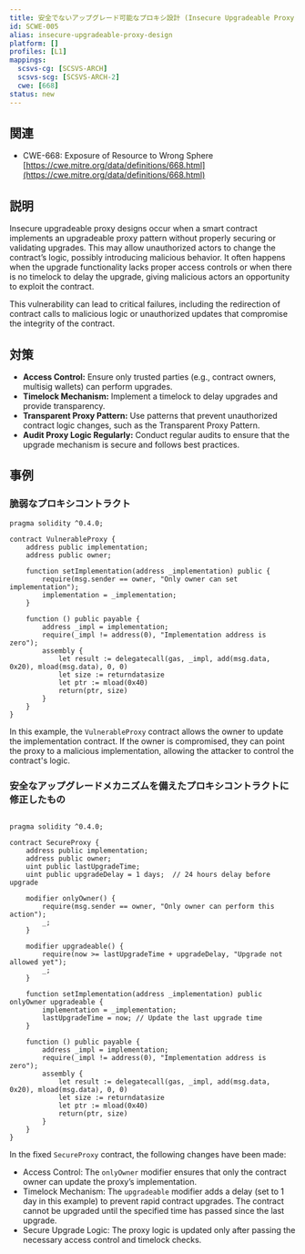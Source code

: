 ```yaml
---
title: 安全でないアップグレード可能なプロキシ設計 (Insecure Upgradeable Proxy Design)
id: SCWE-005
alias: insecure-upgradeable-proxy-design
platform: []
profiles: [L1]
mappings:
  scsvs-cg: [SCSVS-ARCH]
  scsvs-scg: [SCSVS-ARCH-2]
  cwe: [668]
status: new
---
```


## 関連
- CWE-668: Exposure of Resource to Wrong Sphere
  [https://cwe.mitre.org/data/definitions/668.html](https://cwe.mitre.org/data/definitions/668.html)

## 説明
Insecure upgradeable proxy designs occur when a smart contract implements an upgradeable proxy pattern without properly securing or validating upgrades. This may allow unauthorized actors to change the contract’s logic, possibly introducing malicious behavior. It often happens when the upgrade functionality lacks proper access controls or when there is no timelock to delay the upgrade, giving malicious actors an opportunity to exploit the contract.

This vulnerability can lead to critical failures, including the redirection of contract calls to malicious logic or unauthorized updates that compromise the integrity of the contract.

## 対策
- **Access Control:** Ensure only trusted parties (e.g., contract owners, multisig wallets) can perform upgrades.
- **Timelock Mechanism:** Implement a timelock to delay upgrades and provide transparency.
- **Transparent Proxy Pattern:** Use patterns that prevent unauthorized contract logic changes, such as the Transparent Proxy Pattern.
- **Audit Proxy Logic Regularly:** Conduct regular audits to ensure that the upgrade mechanism is secure and follows best practices.

## 事例

### 脆弱なプロキシコントラクト

```solidity
pragma solidity ^0.4.0;

contract VulnerableProxy {
    address public implementation;
    address public owner;

    function setImplementation(address _implementation) public {
        require(msg.sender == owner, "Only owner can set implementation");
        implementation = _implementation;
    }

    function () public payable {
        address _impl = implementation;
        require(_impl != address(0), "Implementation address is zero");
        assembly {
            let result := delegatecall(gas, _impl, add(msg.data, 0x20), mload(msg.data), 0, 0)
            let size := returndatasize
            let ptr := mload(0x40)
            return(ptr, size)
        }
    }
}
```
In this example, the `VulnerableProxy` contract allows the owner to update the implementation contract. If the owner is compromised, they can point the proxy to a malicious implementation, allowing the attacker to control the contract's logic.

### 安全なアップグレードメカニズムを備えたプロキシコントラクトに修正したもの

```solidity

pragma solidity ^0.4.0;

contract SecureProxy {
    address public implementation;
    address public owner;
    uint public lastUpgradeTime;
    uint public upgradeDelay = 1 days;  // 24 hours delay before upgrade

    modifier onlyOwner() {
        require(msg.sender == owner, "Only owner can perform this action");
        _;
    }

    modifier upgradeable() {
        require(now >= lastUpgradeTime + upgradeDelay, "Upgrade not allowed yet");
        _;
    }

    function setImplementation(address _implementation) public onlyOwner upgradeable {
        implementation = _implementation;
        lastUpgradeTime = now; // Update the last upgrade time
    }

    function () public payable {
        address _impl = implementation;
        require(_impl != address(0), "Implementation address is zero");
        assembly {
            let result := delegatecall(gas, _impl, add(msg.data, 0x20), mload(msg.data), 0, 0)
            let size := returndatasize
            let ptr := mload(0x40)
            return(ptr, size)
        }
    }
}
```

In the fixed `SecureProxy` contract, the following changes have been made:

- Access Control: The `onlyOwner` modifier ensures that only the contract owner can update the proxy’s implementation.
- Timelock Mechanism: The `upgradeable` modifier adds a delay (set to 1 day in this example) to prevent rapid contract upgrades. The contract cannot be upgraded until the specified time has passed since the last upgrade.
- Secure Upgrade Logic: The proxy logic is updated only after passing the necessary access control and timelock checks.
